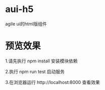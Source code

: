 # aui-h5
agile ui的html版组件

# 预览效果

1.请先执行 npm install 安装模块依赖

2.执行 npm run test 启动服务

3.在浏览器运行 http://localhost:8000 查看效果

